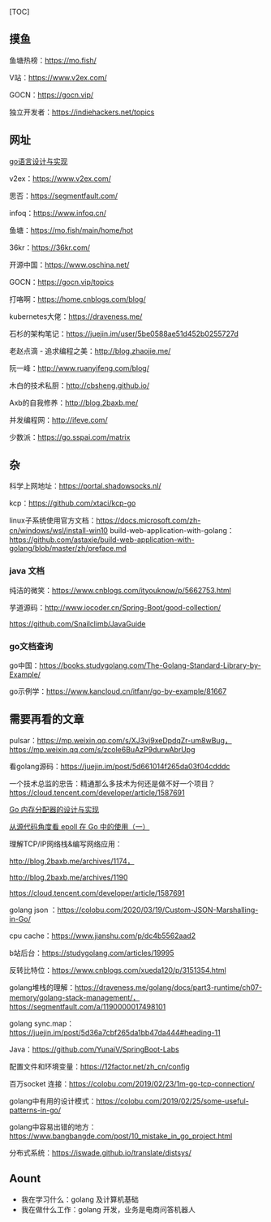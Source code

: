 [TOC]

## 摸鱼

鱼塘热榜：https://mo.fish/

V站：https://www.v2ex.com/

GOCN：https://gocn.vip/

 独立开发者：https://indiehackers.net/topics

## 网址

[go语言设计与实现](https://draveness.me/golang/docs/part3-runtime/ch06-concurrency/golang-channel/)

v2ex：https://www.v2ex.com/

思否：https://segmentfault.com/

infoq：https://www.infoq.cn/

鱼塘：https://mo.fish/main/home/hot

36kr：https://36kr.com/

开源中国：https://www.oschina.net/

GOCN：https://gocn.vip/topics

打咯啊：https://home.cnblogs.com/blog/

kubernetes大佬：https://draveness.me/

石杉的架构笔记：https://juejin.im/user/5be0588ae51d452b0255727d

老赵点滴 - 追求编程之美：http://blog.zhaojie.me/

阮一峰：http://www.ruanyifeng.com/blog/

木白的技术私厨：http://cbsheng.github.io/

Axb的自我修养：http://blog.2baxb.me/

并发编程网：http://ifeve.com/

少数派：https://go.sspai.com/matrix

## 杂

科学上网地址：https://portal.shadowsocks.nl/

kcp：https://github.com/xtaci/kcp-go

linux子系统使用官方文档：https://docs.microsoft.com/zh-cn/windows/wsl/install-win10
build-web-application-with-golang：https://github.com/astaxie/build-web-application-with-golang/blob/master/zh/preface.md

### java 文档

纯洁的微笑：https://www.cnblogs.com/ityouknow/p/5662753.html

芋道源码：http://www.iocoder.cn/Spring-Boot/good-collection/

https://github.com/Snailclimb/JavaGuide

### go文档查询

go中国：https://books.studygolang.com/The-Golang-Standard-Library-by-Example/

go示例学：https://www.kancloud.cn/itfanr/go-by-example/81667

## 需要再看的文章

pulsar：https://mp.weixin.qq.com/s/XJ3vj9xeDpdqZr-um8wBug， https://mp.weixin.qq.com/s/zcole6BuAzP9durwAbrUpg

看golang源码：https://juejin.im/post/5d661014f265da03f04cdddc

一个技术总监的忠告：精通那么多技术为何还是做不好一个项目？https://cloud.tencent.com/developer/article/1587691

[Go 内存分配器的设计与实现](https://mp.weixin.qq.com/s?__biz=MzU5NTAzNjc3Mg==&mid=2247484249&idx=1&sn=72b97a3ad5ca8f8cdd5b3220bd1433aa&chksm=fe795c52c90ed54411ab519fb12587274bba6dd9d46c1e53fe3d79d482fb291667395920ff2a&mpshare=1&scene=1&srcid=&sharer_sharetime=1585483552520&sharer_shareid=2728d3a0eb6a32c660939921ae4b72ce&key=988d6e79394f42a039c8f9534f88cee3d79a37948900dbe9b5a3dbb15a860d0babfb4919a43a5454c46ce2a39eb9031f987f8237d966a4e04cc72eb285f180affc327ac347e104fa341382b00892a40f&ascene=1&uin=MjQ3MzQ1MDUyNQ%3D%3D&devicetype=Windows+10&version=62080079&lang=zh_CN&exportkey=A2RhoYmKDQLFFpoYB7%2BBRi0%3D&pass_ticket=nSE6kaCX2m9v5YWbsi%2FRiDwIDsXWBkuPhZt0T9dvAxbXYFwdmTBk9AukVMXXIMh2)

[从源代码角度看 epoll 在 Go 中的使用（一）](https://mp.weixin.qq.com/s/zWaDVuNFfclx_sx_EuX63Q)

理解TCP/IP网络栈&编写网络应用：

http://blog.2baxb.me/archives/1174，

http://blog.2baxb.me/archives/1190

https://cloud.tencent.com/developer/article/1587691

golang json ：https://colobu.com/2020/03/19/Custom-JSON-Marshalling-in-Go/

cpu cache：https://www.jianshu.com/p/dc4b5562aad2

b站后台：https://studygolang.com/articles/19995

反转比特位：https://www.cnblogs.com/xueda120/p/3151354.html

golang堆栈的理解：https://draveness.me/golang/docs/part3-runtime/ch07-memory/golang-stack-management/，https://segmentfault.com/a/1190000017498101

golang sync.map：https://juejin.im/post/5d36a7cbf265da1bb47da444#heading-11

Java：https://github.com/YunaiV/SpringBoot-Labs

配置文件和环境变量：https://12factor.net/zh_cn/config

百万socket 连接：https://colobu.com/2019/02/23/1m-go-tcp-connection/

golang中有用的设计模式：https://colobu.com/2019/02/25/some-useful-patterns-in-go/

golang中容易出错的地方：https://www.bangbangde.com/post/10_mistake_in_go_project.html

分布式系统：https://iswade.github.io/translate/distsys/

## Aount

- 我在学习什么：golang 及计算机基础
- 我在做什么工作：golang 开发，业务是电商问答机器人